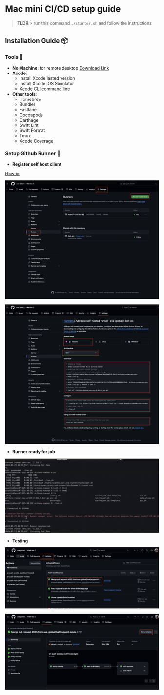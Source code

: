# Mac mini CI/CD  setup guide

>**TLDR** ⚡️
>run this command `./starter.sh` and follow the instructions

## Installation Guide 📦

### Tools 🧰
- **No Machine**: for remote desktop [Download Link](https://www.nomachine.com/?q=download)
- **Xcode**:
  - Install Xcode lasted version
  - install Xcode iOS Simulator
  - Xcode CLI command line
- **Other tools**:
  - Homebrew
  - Bundler
  - Fastlane
  - Cocoapods
  - Carthage
  - Swift Lint
  - Swift Format
  - Tmux
  - Xcode Coverage

### Setup Github Runner 🦑
- **Register self host client**

[How to](https://docs.github.com/en/actions/hosting-your-own-runners/managing-self-hosted-runners/adding-self-hosted-runners)

![new-runner-1](https://github.com/ava-global/rket-ios-mac-cloud-starter/blob/main/Resources/new-runner-1.png)

![new-runner-2](https://github.com/ava-global/rket-ios-mac-cloud-starter/blob/main/Resources/new-runner-2.png)

- **Runner ready for job**

![runner-running](https://github.com/ava-global/rket-ios-mac-cloud-starter/blob/main/Resources/runner-running.png)

- **Testing**

![run-job-1](https://github.com/ava-global/rket-ios-mac-cloud-starter/blob/main/Resources/run-job-1.png)

![run-job-2](https://github.com/ava-global/rket-ios-mac-cloud-starter/blob/main/Resources/run-job-2.png)
